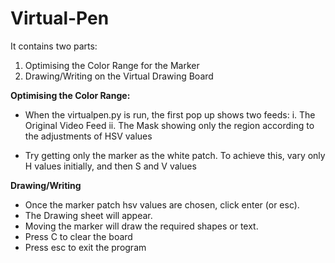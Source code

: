 # Virtual-Pen

It contains two parts:
1. Optimising the Color Range for the Marker
2. Drawing/Writing on the Virtual Drawing Board

**Optimising the Color Range:**
- When the virtualpen.py is run, the first pop up shows two feeds:
i. The Original Video Feed
ii. The Mask showing only the region according to the adjustments of HSV values

- Try getting only the marker as the white patch. To achieve this, vary only H values initially, and then S and V values

**Drawing/Writing** 
- Once the marker patch hsv values are chosen, click enter (or esc). 
- The Drawing sheet will appear. 
- Moving the marker will draw the required shapes or text.
- Press C to clear the board
- Press esc to exit the program
